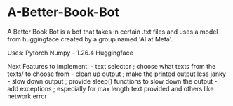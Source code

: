 # A-Better-Book-Bot

A Better Book Bot is a bot that takes in certain .txt files and uses a model from huggingface created by a group named 'AI at Meta'.

Uses:
Pytorch
Numpy - 1.26.4
Huggingface

Next Features to implement: 
    - text selector ; choose what texts from the texts/ to choose from
    - clean up output ; make the printed output less janky
    - slow down output ; provide sleep() functions to slow down the output
    - add exceptions ; especially for max length text provided and others like network error